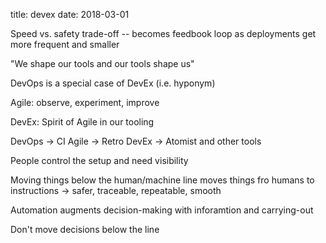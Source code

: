 title: devex
date: 2018-03-01

Speed vs. safety trade-off -- becomes feedbook loop as deployments get more
frequent and smaller

"We shape our tools and our tools shape us"

DevOps is a special case of DevEx (i.e. hyponym)

Agile: observe, experiment, improve

DevEx: Spirit of Agile in our tooling

DevOps -> CI
Agile -> Retro
DevEx -> Atomist and other tools


People control the setup and need visibility

Moving things below the human/machine line moves things fro humans to
instructions -> safer, traceable, repeatable, smooth

Automation augments decision-making with inforamtion and carrying-out

Don't move decisions below the line
